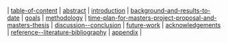 <!-- maintained manually. first level headers only. instructions: s/\s/-/g ; lowercase ; strip non-alphanumeric chars: (),' ,  -->
| [table-of-content](#table-of-content) |
 [abstract](#abstract) |
 [introduction](#introduction) |
 [background-and-results-to-date](#background-and-results-to-date) |
 [goals](#goals) |
 [methodology](#methodology) |
 [time-plan-for-masters-project-proposal-and-masters-thesis](#time-plan-for-masters-project-proposal-and-masters-thesis) |
 [discussion--conclusion](#discussion--conclusion) |
 [future-work](#future-work) |
 [acknowledgements](#acknowledgements) |
 [reference--literature-bibliography](#reference--literature-bibliography) |
 [appendix](#appendix) |
